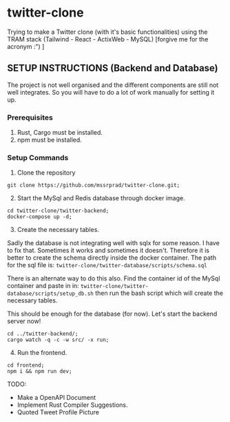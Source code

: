 # twitter-clone

Trying to make a Twitter clone (with it's basic functionalities) using the TRAM stack (Tailwind - React - ActixWeb - MySQL) [forgive me for the acronym :") ]

## SETUP INSTRUCTIONS (Backend and Database)

The project is not well organised and the different components are still not well integrates. So you will have to do a lot of work manually for setting it up.

### Prerequisites

1. Rust, Cargo must be installed.
2. npm must be installed.

### Setup Commands

1. Clone the repository

```
git clone https://github.com/mssrprad/twitter-clone.git;
```
2. Start the MySql and Redis database through docker image.

```
cd twitter-clone/twitter-backend;
docker-compose up -d;
```

3. Create the necessary tables.

Sadly the database is not integrating well with sqlx for some reason. I have to fix that. Sometimes it works and sometimes it doesn't. Therefore it is better to create the schema directly inside the docker container. The path for the sql file is: `twitter-clone/twitter-database/scripts/schema.sql`

There is an alternate way to do this also. Find the container id of the MySql container and paste in in: `twitter-clone/twitter-database/scripts/setup_db.sh` then run the bash script which will create the necessary tables.


This should be enough for the database (for now).
Let's start the backend server now!

```
cd ../twitter-backend/;
cargo watch -q -c -w src/ -x run;
```

4. Run the frontend.

``` shell
cd frontend;
npm i && npm run dev;
```

TODO:

- Make a OpenAPI Document
- Implement Rust Compiler Suggestions.
- Quoted Tweet Profile Picture

